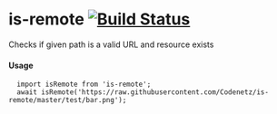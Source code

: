 # is-remote [![Build Status](https://travis-ci.org/Codenetz/is-remote.svg?branch=master)](https://travis-ci.org/Codenetz/is-remote)

Checks if given path is a valid URL and resource exists

#### Usage

```
  import isRemote from 'is-remote';
  await isRemote('https://raw.githubusercontent.com/Codenetz/is-remote/master/test/bar.png');
```